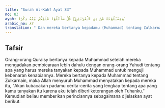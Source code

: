 ```yaml
---
title: "Surah Al-Kahf Ayat 83"
no: 83
ayah: وَيَسْـَٔلُوْنَكَ عَنْ ذِى الْقَرْنَيْنِۗ قُلْ سَاَتْلُوْا عَلَيْكُمْ مِّنْهُ ذِكْرًا ۗ
arabic_no: ٨٣
translation: " Dan mereka bertanya kepadamu (Muhammad) tentang Zulkarnain. Katakanlah, “Akan kubacakan kepadamu kisahnya.”"
---
```


## Tafsir

Orang-orang Quraisy bertanya kepada Muhammad setelah mereka mengadakan pembicaraan lebih dahulu dengan orang-orang Yahudi tentang apa yang harus mereka tanyakan kepada Muhammad untuk menguji kebenaran kenabiannya. Mereka bertanya kepada Muhammad tentang Zulkarnain, maka Allah menyuruh Muhammad menyatakan kepada mereka itu, "Akan kubacakan padamu cerita-cerita yang lengkap tentang apa yang kamu tanyakan itu karena aku telah diberi keterangan oleh Tuhanku." Kemudian beliau memberikan perinciannya sebagaimana dijelaskan ayat berikut: